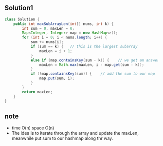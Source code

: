 ## Solution1
``` java
class Solution {
    public int maxSubArrayLen(int[] nums, int k) {
        int sum = 0, maxLen = 0;
        Map<Integer, Integer> map = new HashMap<>();
        for (int i = 0; i < nums.length; i++) {
            sum += nums[i];
            if (sum == k) {   // this is the largest subarray
                maxLen = i + 1;
            }
            else if (map.containsKey(sum - k)) {    // we get an answer
                maxLen = Math.max(maxLen, i - map.get(sum - k));
            }
            if (!map.containsKey(sum)) {    // add the sum to our map 
                map.put(sum, i);
            }
        }
        return maxLen;
    }
}
```

## note
* time O(n) space O(n)
* The idea is to iterate through the array and update the maxLen, meanwhile put sum to our hashmap along thr way.
